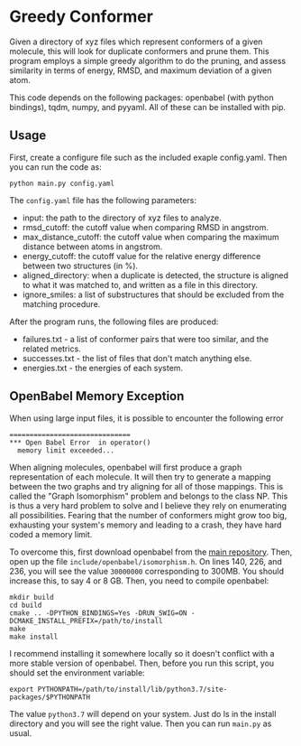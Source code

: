 # Greedy Conformer

Given a directory of xyz files which represent conformers of a given molecule,
this will look for duplicate conformers and prune them. This program employs
a simple greedy algorithm to do the pruning, and assess similarity in terms
of energy, RMSD, and maximum deviation of a given atom.

This code depends on the following packages: openbabel (with python bindings),
tqdm, numpy, and pyyaml. All of these can be installed with pip.

## Usage

First, create a configure file such as the included exaple config.yaml. Then
you can run the code as:
```
python main.py config.yaml
```
The `config.yaml` file has the following parameters:
* input: the path to the directory of xyz files to analyze.
* rmsd_cutoff: the cutoff value when comparing RMSD in angstrom.
* max_distance_cutoff: the cutoff value when comparing the maximum distance
  between atoms in angstrom.
* energy_cutoff: the cutoff value for the relative energy difference between 
  two structures (in %).
* aligned_directory: when a duplicate is detected, the structure is aligned
  to what it was matched to, and written as a file in this directory.
* ignore_smiles: a list of substructures that should be excluded from the
  matching procedure.

After the program runs, the following files are produced:
* failures.txt - a list of conformer pairs that were too similar, and the
  related metrics.
* successes.txt - the list of files that don't match anything else.
* energies.txt - the energies of each system.

## OpenBabel Memory Exception

When using large input files, it is possible to encounter the following error
```
==============================
*** Open Babel Error  in operator()
  memory limit exceeded...
```
When aligning molecules, openbabel will first produce a graph representation
of each molecule. It will then try to generate a mapping between the two graphs
and try aligning for all of those mappings. This is called the
"Graph Isomorphism" problem and belongs to the class NP. This is thus a very
hard problem to solve and I believe they rely on enumerating all possibilities.
Fearing that the number of conformers might grow too big, exhausting your
system's memory and leading to a crash, they have hard coded a memory limit.

To overcome this, first download openbabel from the 
[main repository](https://github.com/openbabel/openbabel). Then, open up
the file `include/openbabel/isomorphism.h`. On lines 140, 226, and 236, you
will see the value `30000000` corresponding to 300MB. You should increase
this, to say 4 or 8 GB. Then, you need to compile openbabel:
```
mkdir build
cd build
cmake .. -DPYTHON_BINDINGS=Yes -DRUN_SWIG=ON -DCMAKE_INSTALL_PREFIX=/path/to/install
make
make install
```
I recommend installing it somewhere locally so it doesn't conflict with a
more stable version of openbabel. Then, before you run this script, you should
set the environment variable:
```
export PYTHONPATH=/path/to/install/lib/python3.7/site-packages/$PYTHONPATH
```
The value `python3.7` will depend on your system. Just do ls in the 
install directory and you will see the right value. Then you can run
`main.py` as usual.
